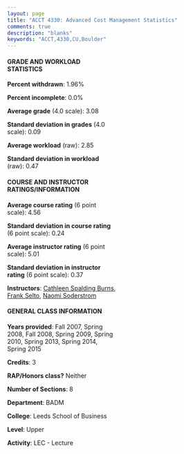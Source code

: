 ```yaml
---
layout: page
title: "ACCT 4330: Advanced Cost Management Statistics"
comments: true
description: "blanks"
keywords: "ACCT,4330,CU,Boulder"
---
```

<head>
<script src="https://ajax.googleapis.com/ajax/libs/jquery/2.1.3/jquery.min.js"></script>
<script src="https://dl.dropboxusercontent.com/s/pc42nxpaw1ea4o9/highcharts.js?dl=0"></script>
<!-- <script src="../assets/js/highcharts.js"></script> -->
<style type="text/css">@font-face {
	font-family: "Bebas Neue";
	src: url(https://www.filehosting.org/file/details/544349/BebasNeue Regular.otf) format("opentype");
	}
	h1.Bebas { 
		font-family: "Bebas Neue", Verdana, Tahoma;
	}
</style>
</head>
<body>
	<div id="container" style="float: right; width: 45%; height: 88%; margin-left: 2.5%; margin-right: 2.5%;"></div>
	<script language="JavaScript">
		$(document).ready(function() {
		var chart = {type: 'column'};
		var title = {text: 'Grade Distribution'};
		var xAxis = {categories: ['A','B','C','D','F'],crosshair: true};
		var yAxis = {min: 0,title: {text: 'Percentage'}};
		var tooltip = {headerFormat: '<center><b><span style="font-size:20px">{point.key}</span></b></center>',
		               pointFormat: '<td style="padding:0"><b>{point.y:.1f}%</b></td>',
		               footerFormat: '</table>',shared: true,useHTML: true};
		var plotOptions = {column: {pointPadding: 0.0,borderWidth: 0}};  
		var credits = {enabled: false};var series= [{name: 'Percent',data: [28.81,57.12,11.12,1.56,1.39,]}];
		var json = {};
		json.chart = chart;
		json.title = title;
		json.tooltip = tooltip;
		json.xAxis = xAxis;
		json.yAxis = yAxis;  
		json.series = series;
		json.plotOptions = plotOptions;  
		json.credits = credits;
		$('#container').highcharts(json);
	});
	</script>
</body>
			   
#### GRADE AND WORKLOAD STATISTICS

**Percent withdrawn**: 1.96%

**Percent incomplete**: 0.0%

**Average grade** (4.0 scale): 3.08

**Standard deviation in grades** (4.0 scale): 0.09

**Average workload** (raw): 2.85

**Standard deviation in workload** (raw): 0.47

#### COURSE AND INSTRUCTOR RATINGS/INFORMATION

**Average course rating** (6 point scale): 4.56

**Standard deviation in course rating** (6 point scale): 0.24

**Average instructor rating** (6 point scale): 5.01

**Standard deviation in instructor rating** (6 point scale): 0.37

**Instructors**: <a href='../../instructors/Cathleen_Spalding_Burns'>Cathleen Spalding Burns</a>, <a href='../../instructors/Frank_Selto'>Frank Selto</a>, <a href='../../instructors/Naomi_Soderstrom'>Naomi Soderstrom</a>

#### GENERAL CLASS INFORMATION

**Years provided**: Fall 2007, Spring 2008, Fall 2008, Spring 2009, Spring 2010, Spring 2013, Spring 2014, Spring 2015

**Credits**: 3

**RAP/Honors class?** Neither

**Number of Sections**: 8

**Department**: BADM

**College**: Leeds School of Business

**Level**: Upper

**Activity**: LEC - Lecture
